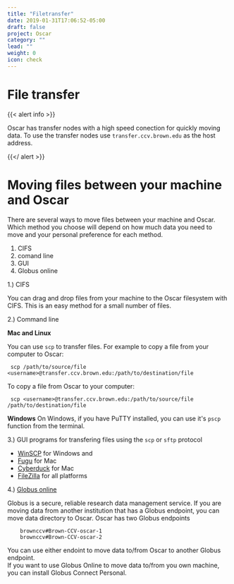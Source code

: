 ```yaml
---
title: "Filetransfer"
date: 2019-01-31T17:06:52-05:00
draft: false
project: Oscar
category: ""
lead: ""
weight: 0
icon: check
---
```


# File transfer

{{< alert info >}}

Oscar has transfer nodes with a high speed conection for quickly moving
data.  To use the transfer nodes use `transfer.ccv.brown.edu` as the
host address.

{{</ alert >}}

# Moving files between your machine and Oscar

There are several ways to move files between your machine and Oscar.  Which
method you choose will depend on how much data you need to move and your
personal preference for each method.

  1. CIFS
  2. comand line
  3. GUI
  4. Globus online

1.\)  CIFS

You can drag and drop files from your machine to the Oscar filesystem with CIFS.
This is an easy method for a small number of files.

2.\) Command line

**Mac and Linux**

You can use `scp` to transfer files. For example to copy a file
from your computer to Oscar:

     scp /path/to/source/file <username>@transfer.ccv.brown.edu:/path/to/destination/file

To copy a file from Oscar to your computer:

     scp <username>@transfer.ccv.brown.edu:/path/to/source/file /path/to/destination/file

**Windows**
On Windows, if you have PuTTY installed, you can use it's `pscp`
function from the terminal.

3.\) GUI programs for transfering files using the `scp` or
`sftp` protocol

* [WinSCP](http://winscp.net) for Windows and
* [Fugu](http://rsug.itd.umich.edu/software/fugu/) for Mac
* [Cyberduck](http://cyberduck.ch) for Mac
* [FileZilla](https://filezilla-project.org) for all platforms

4.\) [Globus online](https://www.globus.org/)

Globus is a secure, reliable research data management service.  If you are
moving data from another institution that has a Globus endpoint, you can move data
directory to Oscar.  Oscar has two Globus endpoints

````
    brownccv#Brown-CCV-oscar-1
    brownccv#Brown-CCV-oscar-2
````

You can use either endoint to move data to/from Oscar to another Globus endpoint.  
If you want to use Globus Online to move data to/from you own machine,
you can install Globus Connect Personal.
